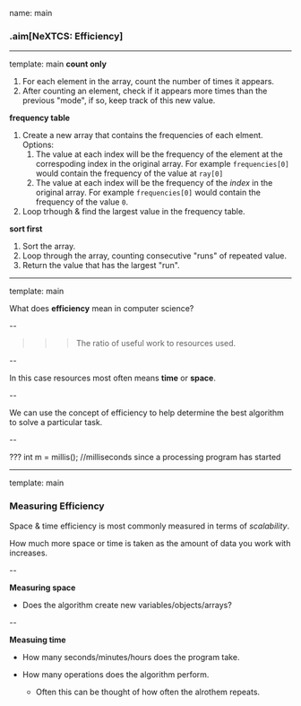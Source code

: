 
name: main

### .aim[NeXTCS: Efficiency]
<style>
.aim {
font-size: .75em;
border-bottom: 1px solid lightgray;
margin: 1px;
}
.remark-inline-code {
  background-color: lightgray;
  border-radius: 3px;
  padding-left: 2px;
  padding-right: 2px;
}
h4 {font-size: 1.5em}
</style>

---
template: main
__count only__
1. For each element in the array, count the number of times it appears.
2. After counting an element, check if it appears more times than the previous "mode", if so, keep track of this new value.

__frequency table__
1. Create a new array that contains the frequencies of each elment. Options:
   1. The value at each index will be the frequency of the element at the correspoding index in the original array. For example `frequencies[0]` would contain the frequency of the value at `ray[0]`
   2. The value at each index will be the frequency of the _index_ in the original array. For example `frequencies[0]` would contain the frequency of the value `0`.
2. Loop trhough & find the largest value in the frequency table.

__sort first__
1. Sort the array.
2. Loop through the array, counting consecutive "runs" of repeated value.
3. Return the value that has the largest "run".


---
template: main

What does __efficiency__ mean in computer science?

--

>>> The ratio of useful work to resources used.

--

In this case resources most often means __time__ or __space__.

--

We can use the concept of efficiency to help determine the best algorithm to solve a particular task.

--

???
int m = millis(); //milliseconds since a processing program has started

---
template: main

### Measuring Efficiency

Space & time efficiency is most commonly measured in terms of _scalability_.

How much more space or time is taken as the amount of data you work with increases.

--

__Measuring space__
* Does the algorithm create new variables/objects/arrays?

--

__Measuing time__
* How many seconds/minutes/hours does the program take.

* How many operations does the algorithm perform.
  - Often this can be thought of how often the alrothem repeats.
